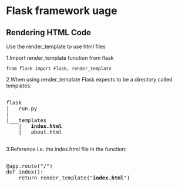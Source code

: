# Flask framework uage

## Rendering HTML Code

Use the render_template to use html files

1.Import render_template function from flask

```python3
from flask import Flask, render_template
```

2.When using render_template Flask expects to be a directory called templates:

<pre><dirtree>
flask
|   run.py
|
|___templates
    |   <b>index.html</b>
    |   about.html
</dirtree>
</pre>

3.Reference i.e. the index.html file in the function:

<pre><python3>
@app.route("/")
def index():
    return render_template("<b>index.html</b>")
</python3>
</pre>
